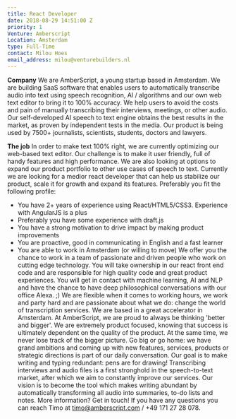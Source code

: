 ```yaml
---
title: React Developer
date: 2018-08-29 14:51:00 Z
priority: 1
Venture: Amberscript
Location: Amsterdam
type: Full-Time
contact: Milou Hoes
email_address: milou@venturebuilders.nl
---
```


**Company**
We are AmberScript, a young startup based in Amsterdam. We are building SaaS software that
enables users to automatically transcribe audio into text using speech recognition, AI /
algorithms and our own web text editor to bring it to 100% accuracy. We help users to avoid
the costs and pain of manually transcribing their interviews, meetings, or other audio.
Our self-developed AI speech to text engine obtains the best results in the market, as proven
by independent tests in the media. Our product is being used by 7500+ journalists, scientists,
students, doctors and lawyers. 

**The job**
In order to make text 100% right, we are currently optimizing our web-based text editor. Our challenge is to make it user friendly, full of handy features and high performance. We are also looking at options to expand our product portfolio to other use cases of speech to text. Currently we are looking for a medior react developer that can help us stabilize our product, scale it for growth and expand its features. Preferably you fit the following profile:
- You have 2+ years of experience using React/HTML5/CSS3. Experience with AngularJS is a plus
- Preferably you have some experience with draft.js
- You have a strong motivation to drive impact by making product improvements
- You are proactive, good in communicating in English and a fast learner
- You are able to work in Amsterdam (or willing to move)
We offer you the chance to work in a team of passionate and driven people who work on cutting edge technology. You will take ownership in our react front end code and are responsible for high quality code and great product experiences. You will get in contact with machine learning, AI and NLP and have the chance to have deep philosophical conversations with our office Alexa. ;)
We are flexible when it comes to working hours, we work and party hard and are passionate about what we do: change the world of transcription services. We are based in a great accelerator in Amsterdam.
At AmberScript, we are proud to always be thinking 'better and bigger'. We are extremely product focused, knowing that success is ultimately dependent on the quality of the product. At the same time, we never lose track of the bigger picture. Go big or go home: we have grand ambitions and coming up with new features, services, products or strategic directions is part of our daily conversation.
Our goal is to make writing and typing redundant: pens are for drawing! Transcribing interviews and audio files is a first stronghold in the speech-to-text market, after which we aim to constantly improve our services. Our vision is to become the tool which makes writing abundant by automatically transforming all audio into summaries, to-do lists and notes. More information? Get in touch! If you have any questions you can reach Timo at timo@amberscript.com / +49 171 27 28 078.